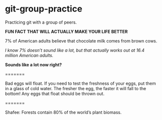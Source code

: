 # git-group-practice

Practicing git with a group of peers.

**FUN FACT THAT WILL ACTUALLY MAKE YOUR LIFE BETTER**

7% of American adults believe that chocolate milk comes from brown cows.

_I know 7% doesn’t sound like a lot, but that actually works out at 16.4 million American adults._

**Sounds like a lot now right?**

=======


Bad eggs will float.
If you need to test the freshness of your eggs, put them in a glass of cold water. The fresher the egg, the faster it will fall to the bottom!
Any eggs that float should be thrown out.

=======

Shafee: Forests contain 80% of the world’s plant biomass.
